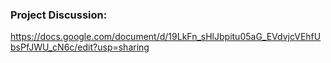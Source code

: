 ### Project Discussion:
https://docs.google.com/document/d/19LkFn_sHlJbpitu05aG_EVdvjcVEhfUbsPfJWU_cN6c/edit?usp=sharing

